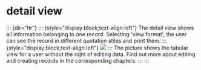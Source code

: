detail view
===========
::: {dir="ltr"}
::: {style="display:block;text-align:left"}
The detail view shows all information belonging to one record. Selecting 'view format', the user can see the record in different quotation stiles and print them.
::: {style="display:block;text-align:left"}
[![](../../_/rsrc/1409515416089/introduction/user-surface/detail-view/detail%20view.png)](detail-view/detail%20view.png%3Fattredirects=0)
:::
The picture shows the tabular view for a user without the right of editing data. Find out more about editing and creating records in the corresponding chapters.
:::
:::
